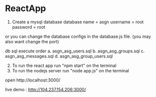 # ReactApp
1. Create a mysql database
  database name = asgn
  username = root
  password = root
  
  or you can change the database configs in the database.js file.
  (you may also want change the port)
  
  db sql execute order
  a. asgn_asg_users.sql
  b. asgn_asg_groups.sql
  c. asgn_asg_messages.sql
  d. asgn_asg_group_users.sql
  
2. To run the react app run "npm start" on the terminal
3. To run the nodejs server run "node app.js" on the terminal

open http://localhost:3000/

live demo : http://104.237.154.206:3000/
